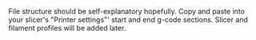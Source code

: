File structure should be self-explanatory hopefully.
Copy and paste into your slicer's "Printer settings"' start and end g-code sections.
Slicer and filament profiles will be added later.
